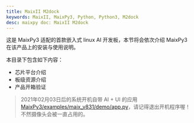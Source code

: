 ```yaml
---
title: MaixII M2dock
keywords: MaixII, MaixPy3, Python, Python3, M2dock
desc: maixpy doc: MaixII M2dock
---
```


这是 MaixPy3 适配的首款嵌入式 linux AI 开发板，本节将会依次介绍 MaixPy3 在该产品上的安装与使用说明。

本目录下包含如下内容：

- 芯片平台介绍
- 板级资源介绍
- 产品开箱验证

> 2021年02月03日后的系统开机自带 AI + UI 的应用 [MaixPy3/examples/maix_v831/demo/app.py](https://github.com/sipeed/MaixPy3/blob/main/examples/maix_v831/demo/app.py)，请记得退出开机程序喔！不然摄像头会被一直占用的。

